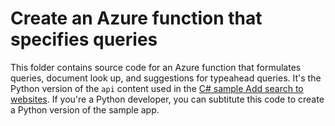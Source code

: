 # Create an Azure function that specifies queries

This folder contains source code for an Azure function that formulates queries, document look up, and suggestions for typeahead queries. It's the Python version of the `api` content used in the [C# sample Add search to websites](https://learn.microsoft.com/azure/search/tutorial-csharp-overview). If you're a Python developer, you can subtitute this code to create a Python version of the sample app.

